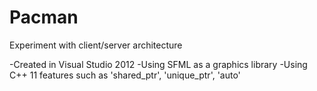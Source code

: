 Pacman
======

Experiment with client/server architecture

-Created in Visual Studio 2012
-Using SFML as a graphics library
-Using C++ 11 features such as 'shared_ptr', 'unique_ptr', 'auto'
